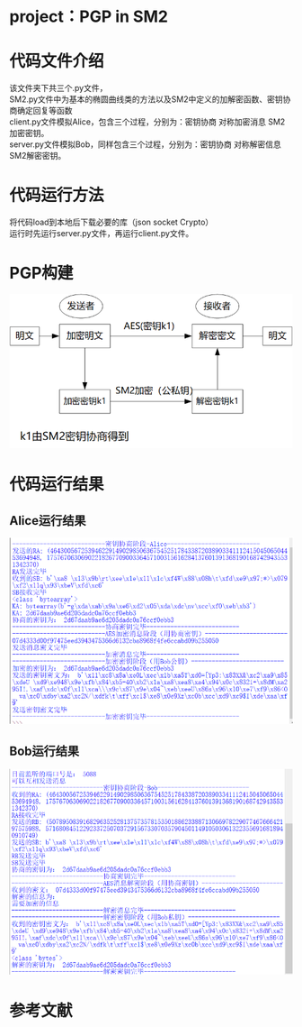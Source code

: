 # project：PGP in SM2
# 代码文件介绍
该文件夹下共三个.py文件，  
SM2.py文件中为基本的椭圆曲线类的方法以及SM2中定义的加解密函数、密钥协商确定回复等函数    
client.py文件模拟Alice，包含三个过程，分别为：密钥协商 对称加密消息 SM2加密密钥。  
server.py文件模拟Bob，同样包含三个过程，分别为：密钥协商 对称解密信息 SM2解密密钥。  

# 代码运行方法
将代码load到本地后下载必要的库（json  socket Crypto）  
运行时先运行server.py文件，再运行client.py文件。  
# PGP构建
![image](https://github.com/zjn-wsc-ywh-amx/practice/blob/master/PGP%20in%20SM2/PGP.png)
# 代码运行结果
## Alice运行结果
![image](https://github.com/zjn-wsc-ywh-amx/practice/blob/master/PGP%20in%20SM2/PGP-Alice.png)
## Bob运行结果
![image](https://github.com/zjn-wsc-ywh-amx/practice/blob/master/PGP%20in%20SM2/PGP-Bob.png)
#  参考文献
[](https://blog.csdn.net/qq_42248536/article/details/105805078)
[](https://blog.csdn.net/qq_43339242/article/details/123221091)
